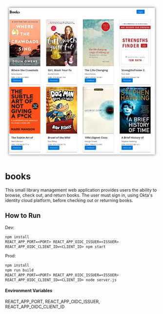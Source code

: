 ![Screenshot](./screenshot.png)

# books
This small library management web application provides users the ability to browse, check out, and return books. The user must sign in, using Okta's identity cloud platform, before checking out or returning books.

## How to Run
Dev:
```text
npm install
REACT_APP_PORT=<PORT> REACT_APP_OIDC_ISSUER=<ISSUER> REACT_APP_OIDC_CLIENT_ID=<CLIENT_ID> npm start
```
Prod:
```text
npm install
npm run build
REACT_APP_PORT=<PORT> REACT_APP_OIDC_ISSUER=<ISSUER> REACT_APP_OIDC_CLIENT_ID=<CLIENT_ID> node server.js
```

#### Environment Variables
REACT_APP_PORT, REACT_APP_OIDC_ISSUER, REACT_APP_OIDC_CLIENT_ID